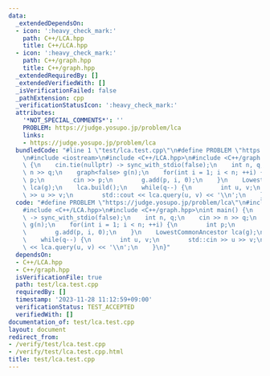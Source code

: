 ```yaml
---
data:
  _extendedDependsOn:
  - icon: ':heavy_check_mark:'
    path: C++/LCA.hpp
    title: C++/LCA.hpp
  - icon: ':heavy_check_mark:'
    path: C++/graph.hpp
    title: C++/graph.hpp
  _extendedRequiredBy: []
  _extendedVerifiedWith: []
  _isVerificationFailed: false
  _pathExtension: cpp
  _verificationStatusIcon: ':heavy_check_mark:'
  attributes:
    '*NOT_SPECIAL_COMMENTS*': ''
    PROBLEM: https://judge.yosupo.jp/problem/lca
    links:
    - https://judge.yosupo.jp/problem/lca
  bundledCode: "#line 1 \"test/lca.test.cpp\"\n#define PROBLEM \"https://judge.yosupo.jp/problem/lca\"\
    \n#include <iostream>\n#include <C++/LCA.hpp>\n#include <C++/graph.hpp>\nint main()\
    \ {\n    cin.tie(nullptr) -> sync_with_stdio(false);\n    int n, q;\n    cin >>\
    \ n >> q;\n    graph<false> g(n);\n    for(int i = 1; i < n; ++i) {\n        int\
    \ p;\n        cin >> p;\n        g.add(p, i, 0);\n    }\n    LowestCommonAncestor\
    \ lca(g);\n    lca.build();\n    while(q--) {\n        int u, v;\n        std::cin\
    \ >> u >> v;\n        std::cout << lca.query(u, v) << '\\n';\n    }\n}\n"
  code: "#define PROBLEM \"https://judge.yosupo.jp/problem/lca\"\n#include <iostream>\n\
    #include <C++/LCA.hpp>\n#include <C++/graph.hpp>\nint main() {\n    cin.tie(nullptr)\
    \ -> sync_with_stdio(false);\n    int n, q;\n    cin >> n >> q;\n    graph<false>\
    \ g(n);\n    for(int i = 1; i < n; ++i) {\n        int p;\n        cin >> p;\n\
    \        g.add(p, i, 0);\n    }\n    LowestCommonAncestor lca(g);\n    lca.build();\n\
    \    while(q--) {\n        int u, v;\n        std::cin >> u >> v;\n        std::cout\
    \ << lca.query(u, v) << '\\n';\n    }\n}"
  dependsOn:
  - C++/LCA.hpp
  - C++/graph.hpp
  isVerificationFile: true
  path: test/lca.test.cpp
  requiredBy: []
  timestamp: '2023-11-28 11:12:59+09:00'
  verificationStatus: TEST_ACCEPTED
  verifiedWith: []
documentation_of: test/lca.test.cpp
layout: document
redirect_from:
- /verify/test/lca.test.cpp
- /verify/test/lca.test.cpp.html
title: test/lca.test.cpp
---
```

